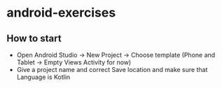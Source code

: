 # android-exercises

## How to start

- Open Android Studio -> New Project -> Choose template (Phone and Tablet -> Empty Views Activity for now)
- Give a project name and correct Save location and make sure that Language is Kotlin
